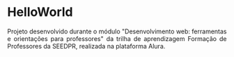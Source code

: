 # HelloWorld
<p align='justify'>Projeto desenvolvido durante o módulo "Desenvolvimento web: ferramentas e orientações para professores" da trilha de aprendizagem Formação de Professores da SEEDPR, realizada na plataforma Alura.</p>
